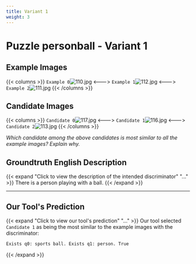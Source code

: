 ```yaml
---
title: Variant 1
weight: 3
---
```


# Puzzle personball - Variant 1

## Example Images
{{< columns >}}
`Example 0`![110.jpg](/natscene_data/images/110.jpg)
<--->
`Example 1`![112.jpg](/natscene_data/images/112.jpg)
<--->
`Example 2`![111.jpg](/natscene_data/images/111.jpg)
{{< /columns >}}

## Candidate Images
{{< columns >}}
`Candidate 0`![117.jpg](/natscene_data/images/117.jpg)
<--->
`Candidate 1`![116.jpg](/natscene_data/images/116.jpg)
<--->
`Candidate 2`![113.jpg](/natscene_data/images/113.jpg)
{{< /columns >}}

*Which candidate among the above candidates is most similar to all the example images? Explain why.*

## Groundtruth English Description

{{< expand "Click to view the description of the intended discriminator" "..." >}}
There is a person playing with a ball.
{{< /expand >}}

---



## Our Tool's Prediction

{{< expand "Click to view our tool's prediction" "..." >}}
Our tool selected `Candidate 1` as being the most similar to the example images with the discriminator:
```plaintext
Exists q0: sports ball. Exists q1: person. True
```
{{< /expand >}}
